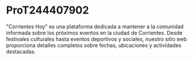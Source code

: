 # ProT244407902
"Corrientes Hoy" es una plataforma dedicada a mantener a la comunidad informada sobre los próximos eventos en la ciudad de Corrientes. Desde festivales culturales hasta eventos deportivos y sociales, nuestro sitio web proporciona detalles completos sobre fechas, ubicaciones y actividades destacadas.
